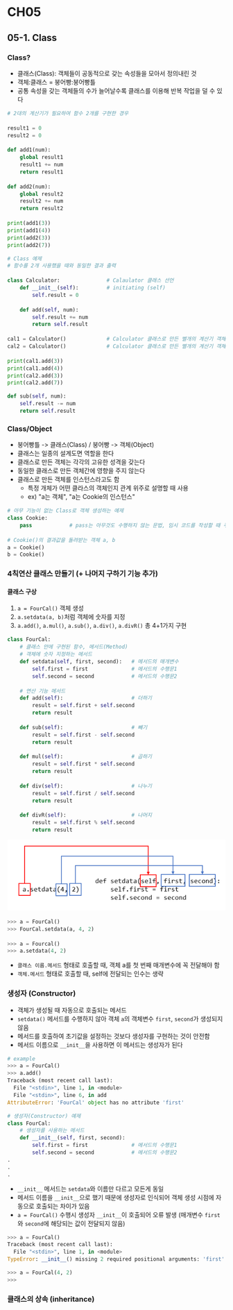 # CH05

## 05-1. Class

### Class?

- 클래스(Class): 객체들이 공동적으로 갖는 속성들을 모아서 정의내린 것
- 객체:클래스 = 붕어빵:붕어빵틀
- 공통 속성을 갖는 객체들의 수가 늘어날수록 클래스를 이용해 반복 작업을 덜 수 있다

```python
# 2대의 계산기가 필요하여 함수 2개를 구현한 경우

result1 = 0
result2 = 0

def add1(num):
    global result1
    result1 += num
    return result1

def add2(num):
    global result2
    result2 += num
    return result2

print(add1(3))
print(add1(4))
print(add2(3))
print(add2(7))
```

```python
# Class 예제
# 함수를 2개 사용했을 때와 동일한 결과 출력

class Calculator:               # Calaulator 클래스 선언
    def __init__(self):         # initiating (self)
        self.result = 0
    
    def add(self, num):
        self.result += num
        return self.result

cal1 = Calculator()             # Calculator 클래스로 만든 별개의 계산기 객체 1
cal2 = Calculator()             # Calculator 클래스로 만든 별개의 계산기 객체 2

print(cal1.add(3))
print(cal1.add(4))
print(cal2.add(3))
print(cal2.add(7))
```
``` python
def sub(self, num):
    self.result -= num
    return self.result
```

### Class/Object

- 붕어빵틀 -> 클래스(Class) / 붕어빵 -> 객체(Object)
- 클래스는 일종의 설계도면 역할을 한다
- 클래스로 만든 객체는 각각의 고유한 성격을 갖는다
- 동일한 클래스로 만든 객체간에 영향을 주지 않는다
- 클래스로 만든 객체를 인스턴스라고도 함
  - 특정 개체가 어떤 클라스의 객체인지 관계 위주로 설명할 때 사용
  - ex) "a는 객체", "a는 Cookie의 인스턴스"

```python
# 아무 기능이 없는 Class로 객체 생성하는 예제
class Cookie:
    pass            # pass는 아무것도 수행하지 않는 문법, 임시 코드를 작성할 때 주로 사용

# Cookie()의 결과값을 돌려받는 객체 a, b
a = Cookie()    
b = Cookie()
```

### 4칙연산 클래스 만들기 (+ 나머지 구하기 기능 추가)

#### 클래스 구상

  1. `a = FourCal()` 객체 생성
  2. `a.setdata(a, b)`처럼 객체에 숫자를 지정
  3. `a.add()`, `a.mul()`, `a.sub()`, `a.div()`, `a.divR()` 총 4+1가지 구현

```python
class FourCal:
    # 클래스 안에 구현된 함수, 메서드(Method)
    # 객체에 숫자 지정하는 메서드
    def setdata(self, first, second):   # 메서드의 매개변수
        self.first = first              # 메서드의 수행문1
        self.second = second            # 메서드의 수행문2

    # 연산 기능 메서드
    def add(self):                      # 더하기
        result = self.first + self.second
        return result
    
    def sub(self):                      # 빼기
        result = self.first - self.second
        return result

    def mul(self):                      # 곱하기
        result = self.first * self.second
        return result

    def div(self):                      # 나누기
        result = self.first / self.second
        return result

    def divR(self):                     # 나머지    
        result = self.first % self.second
        return result
```
![메서드 배개변수 호출](./ch05_pic/ch05_setdata.png)

```python
>>> a = FourCal()
>>> FourCal.setdata(a, 4, 2)

>>> a = Fourcal()
>>> a.setdata(4, 2)
```

- `클래스 이름.메서드` 형태로 호출할 때, 객체 a를 첫 번째 매개변수에 꼭 전달해야 함
- `객체.메서드` 형태로 호출할 때, self에 전달되는 인수는 생략

### 생성자 (Constructor)

- 객체가 생성될 때 자동으로 호출되는 메서드
- `setdata()` 메서드를 수행하지 않아 객체 `a`의 객체변수 `first`, `second`가 생성되지 않음
- 메서드를 호출하여 초기값을 설정하는 것보다 생성자를 구현하는 것이 안전함
- 메서드 이름으로 `__init__`을 사용하면 이 메서드는 생성자가 된다

```python
# example
>>> a = FourCal()
>>> a.add()
Traceback (most recent call last):
  File "<stdin>", line 1, in <module>
  File "<stdin>", line 6, in add
AttributeError: 'FourCal' object has no attribute 'first'
```

```python
# 생성자(Constructor) 예제
class FourCal:
    # 생성자를 사용하는 메서드
    def __init__(self, first, second):
        self.first = first              # 메서드의 수행문1
        self.second = second            # 메서드의 수행문2
.
.
.
```

- `__init__` 메서드는 `setdata`와 이름만 다르고 모든게 동일
- 메서드 이름을 `__init__`으로 했기 때문에 생성자로 인식되어 객체 생성 시점에 자동으로 호출되는 차이가 있음
- `a = FourCal()` 수행시 생성자 `__init__`이 호출되어 오류 발생 (매개변수 `first`와 `second`에 해당되는 값이 전달되지 않음)

```python
>>> a = FourCal()
Traceback (most recent call last):
  File "<stdin>", line 1, in <module>
TypeError: __init__() missing 2 required positional arguments: 'first' and 'second'
```
```python
>>> a = FourCal(4, 2)
>>>
```

### 클래스의 상속 (inheritance)